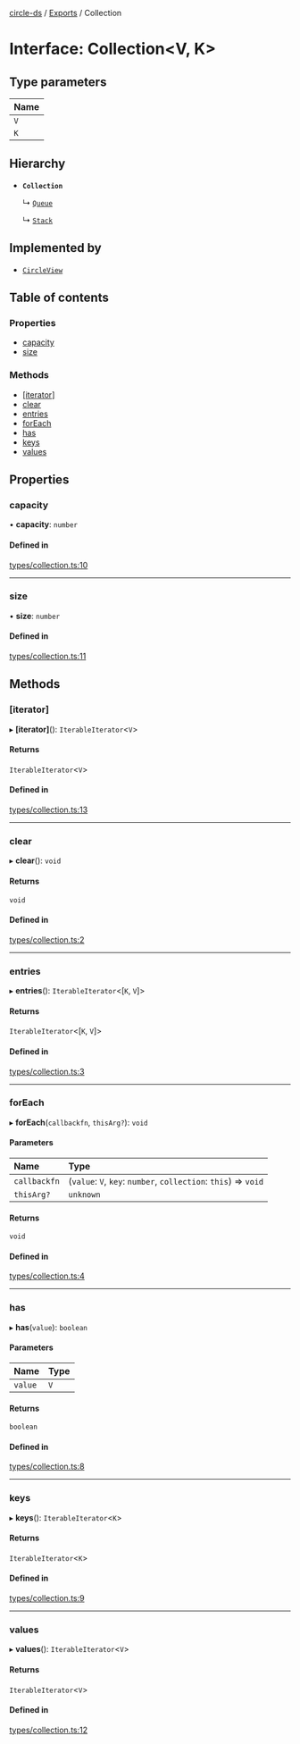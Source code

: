 [circle-ds](../README.md) / [Exports](../modules.md) / Collection

# Interface: Collection\<V, K\>

## Type parameters

| Name |
| :--- |
| `V`  |
| `K`  |

## Hierarchy

- **`Collection`**

  ↳ [`Queue`](Queue.md)

  ↳ [`Stack`](Stack.md)

## Implemented by

- [`CircleView`](../classes/CircleView.md)

## Table of contents

### Properties

- [capacity](Collection.md#capacity)
- [size](Collection.md#size)

### Methods

- [[iterator]](Collection.md#[iterator])
- [clear](Collection.md#clear)
- [entries](Collection.md#entries)
- [forEach](Collection.md#foreach)
- [has](Collection.md#has)
- [keys](Collection.md#keys)
- [values](Collection.md#values)

## Properties

### capacity

• **capacity**: `number`

#### Defined in

[types/collection.ts:10](https://github.com/havelessbemore/circle-ds/blob/87dd4ee/src/types/collection.ts#L10)

---

### size

• **size**: `number`

#### Defined in

[types/collection.ts:11](https://github.com/havelessbemore/circle-ds/blob/87dd4ee/src/types/collection.ts#L11)

## Methods

### [iterator]

▸ **[iterator]**(): `IterableIterator`\<`V`\>

#### Returns

`IterableIterator`\<`V`\>

#### Defined in

[types/collection.ts:13](https://github.com/havelessbemore/circle-ds/blob/87dd4ee/src/types/collection.ts#L13)

---

### clear

▸ **clear**(): `void`

#### Returns

`void`

#### Defined in

[types/collection.ts:2](https://github.com/havelessbemore/circle-ds/blob/87dd4ee/src/types/collection.ts#L2)

---

### entries

▸ **entries**(): `IterableIterator`\<[`K`, `V`]\>

#### Returns

`IterableIterator`\<[`K`, `V`]\>

#### Defined in

[types/collection.ts:3](https://github.com/havelessbemore/circle-ds/blob/87dd4ee/src/types/collection.ts#L3)

---

### forEach

▸ **forEach**(`callbackfn`, `thisArg?`): `void`

#### Parameters

| Name         | Type                                                            |
| :----------- | :-------------------------------------------------------------- |
| `callbackfn` | (`value`: `V`, `key`: `number`, `collection`: `this`) => `void` |
| `thisArg?`   | `unknown`                                                       |

#### Returns

`void`

#### Defined in

[types/collection.ts:4](https://github.com/havelessbemore/circle-ds/blob/87dd4ee/src/types/collection.ts#L4)

---

### has

▸ **has**(`value`): `boolean`

#### Parameters

| Name    | Type |
| :------ | :--- |
| `value` | `V`  |

#### Returns

`boolean`

#### Defined in

[types/collection.ts:8](https://github.com/havelessbemore/circle-ds/blob/87dd4ee/src/types/collection.ts#L8)

---

### keys

▸ **keys**(): `IterableIterator`\<`K`\>

#### Returns

`IterableIterator`\<`K`\>

#### Defined in

[types/collection.ts:9](https://github.com/havelessbemore/circle-ds/blob/87dd4ee/src/types/collection.ts#L9)

---

### values

▸ **values**(): `IterableIterator`\<`V`\>

#### Returns

`IterableIterator`\<`V`\>

#### Defined in

[types/collection.ts:12](https://github.com/havelessbemore/circle-ds/blob/87dd4ee/src/types/collection.ts#L12)
